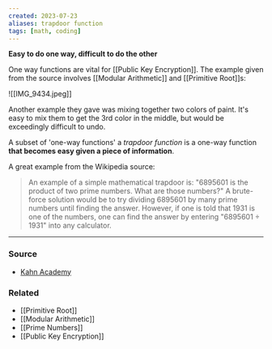 ```yaml
---
created: 2023-07-23
aliases: trapdoor function
tags: [math, coding]
---
```

**Easy to do one way, difficult to do the other**

One way functions are vital for [[Public Key Encryption]]. The example given from the source involves [[Modular Arithmetic]] and [[Primitive Root]]s:

![[IMG_9434.jpeg]]

Another example they gave was mixing together two colors of paint. It's easy to mix them to get the 3rd color in the middle, but would be exceedingly difficult to undo.

A subset of 'one-way functions' a *trapdoor function* is a one-way function **that becomes easy given a piece of information**.

A great example from the Wikipedia source:
> An example of a simple mathematical trapdoor is:
> "6895601 is the product of two prime numbers. What are those numbers?" 
> A brute-force solution would be to try dividing 6895601 by many prime numbers until finding the answer. However, if one is told that 1931 is one of the numbers, one can find the answer by entering "6895601 ÷ 1931" into any calculator.

****
### Source
- [Kahn Academy]([](https://www.khanacademy.org/computing/computer-science/cryptography/modern-crypt/v/diffie-hellman-key-exchange-part-1))

### Related
- [[Primitive Root]]
- [[Modular Arithmetic]]
- [[Prime Numbers]]
- [[Public Key Encryption]]
 
